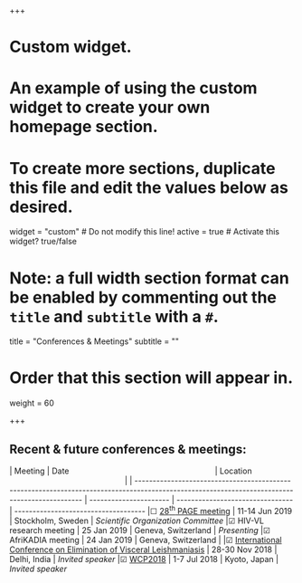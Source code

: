 +++
# Custom widget.
# An example of using the custom widget to create your own homepage section.
# To create more sections, duplicate this file and edit the values below as desired.
widget = "custom"  # Do not modify this line!
active = true  # Activate this widget? true/false

# Note: a full width section format can be enabled by commenting out the `title` and `subtitle` with a `#`.
title = "Conferences & Meetings"
subtitle = ""

# Order that this section will appear in.
weight = 60

+++

Recent & future conferences & meetings:
------------------------------------------

| Meeting                                                                                                                                       | Date <img width=250/>  | Location <img width=200/>        | 
| --------------------------------------------------------------------------------------------------------------------------------------------- | ---------------------- | -------------------------------- | ------------------------------------
|&#9744; [28<sup>th</sup> PAGE meeting](https://www.page-meeting.org/)                                                                          | 11-14 Jun 2019         | Stockholm, Sweden                | *Scientific Organization Committee*
|&#9745; HIV-VL research meeting                                                                                                                | 25 Jan 2019            | Geneva, Switzerland              | *Presenting*
|&#9745; AfriKADIA meeting                                                                                                                      | 24 Jan 2019            | Geneva, Switzerland              |
|&#9745; [International Conference on Elimination of Visceral Leishmaniasis](https://www.dndi.org/2018/media-centre/events/iec-vl-conference/)  | 28-30 Nov 2018         | Delhi, India                     | *Invited speaker*
|&#9745; [WCP2018](http://www.wcp2018.org/)                                                                                                     | 1-7 Jul 2018           | Kyoto, Japan                     | *Invited speaker*


